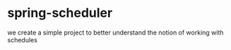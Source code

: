 # spring-scheduler
 we create a simple project to better understand the notion of working with schedules
